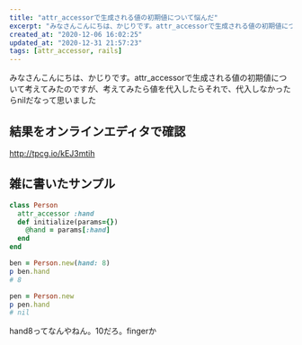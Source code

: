 ```yaml
---
title: "attr_accessorで生成される値の初期値について悩んだ"
excerpt: "みなさんこんにちは、かじりです。attr_accessorで生成される値の初期値について考えてみたのですが、考えてみたら値を代入したらそれで、代入しなかったらnilだなって思いました"
created_at: "2020-12-06 16:02:25"
updated_at: "2020-12-31 21:57:23"
tags: [attr_accessor, rails]
---
```


みなさんこんにちは、かじりです。attr_accessorで生成される値の初期値について考えてみたのですが、考えてみたら値を代入したらそれで、代入しなかったらnilだなって思いました

## 結果をオンラインエディタで確認

http://tpcg.io/kEJ3mtih

## 雑に書いたサンプル

```ruby
class Person
  attr_accessor :hand
  def initialize(params={})
    @hand = params[:hand]
  end
end

ben = Person.new(hand: 8)
p ben.hand
# 8

pen = Person.new
p pen.hand
# nil
```

hand8ってなんやねん。10だろ。fingerか
